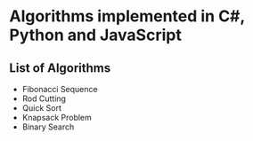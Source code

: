 # Algorithms implemented in C#, Python and JavaScript

## List of Algorithms

- Fibonacci Sequence
- Rod Cutting
- Quick Sort
- Knapsack Problem
- Binary Search
